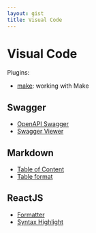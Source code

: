 ```yaml
---
layout: gist
title: Visual Code
---
```


# Visual Code

Plugins: 
- [make](https://marketplace.visualstudio.com/items?itemName=technosophos.vscode-make): working with Make

## Swagger

- [OpenAPI Swagger](https://marketplace.visualstudio.com/items?itemName=42Crunch.vscode-openapi)
- [Swagger Viewer](https://marketplace.visualstudio.com/items?itemName=Arjun.swagger-viewer)

## Markdown

- [Table of Content](https://marketplace.visualstudio.com/items?itemName=joffreykern.markdown-toc)
- [Table format](https://marketplace.visualstudio.com/items?itemName=TomasHubelbauer.vscode-markdown-table-format)

## ReactJS

- [Formatter](https://marketplace.visualstudio.com/items?itemName=esbenp.prettier-vscode)
- [Syntax Highlight](https://marketplace.visualstudio.com/items?itemName=joshpeng.sublime-babel-vscode)